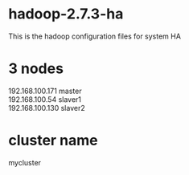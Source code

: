 # hadoop-2.7.3-ha
This is the hadoop configuration files for system HA

# 3 nodes 
192.168.100.171 master  
192.168.100.54 slaver1  
192.168.100.130 slaver2  

# cluster name
mycluster
